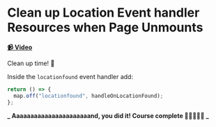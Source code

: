 # Clean up Location Event handler Resources when Page Unmounts

**[📹 Video](https://egghead.io/lessons/egghead-clean-up-location-event-handler-resources-when-page-unmounts)**

Clean up time! 🧹

Inside the `locationfound` event handler add:

```js
return () => {
  map.off("locationfound", handleOnLocationFound);
};
```

**_ Aaaaaaaaaaaaaaaaaaaaaand, you did it! Course complete 🎉🎆🍾🎊💃 _**
